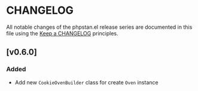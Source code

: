 # CHANGELOG

All notable changes of the phpstan.el release series are documented in this file using the [Keep a CHANGELOG](https://keepachangelog.com/) principles.

## [v0.6.0]

### Added

 * Add new `CookieOvenBuilder` class for create `Oven` instance
